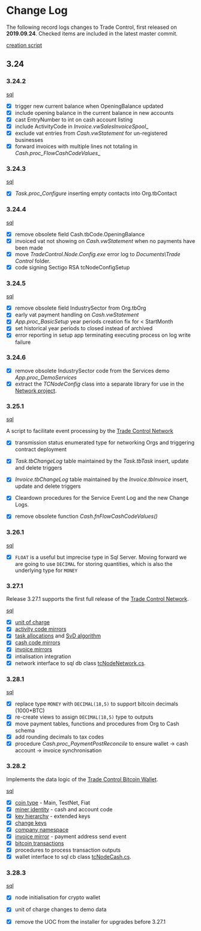 # Change Log

The following record logs changes to Trade Control, first released on **2019.09.24**. Checked items are included in the latest master commit.

[creation script](src/tcNode/scripts/tc_create_node.sql)

## 3.24

### 3.24.2

[sql](src/tcNode/scripts/tc_upgrade_3_24_2.sql)

- [x] trigger new current balance when OpeningBalance updated 
- [x] include opening balance in the current balance in new accounts
- [x] cast EntryNumber to int on cash account listing
- [x] include ActivityCode in _Invoice.vwSalesInvoiceSpool__
- [x] exclude vat entries from _Cash.vwStatement_ for un-registered businesses
- [x] forward invoices with multiple lines not totaling in _Cash.proc_FlowCashCodeValues__

### 3.24.3

[sql](src/tcNode/scripts/tc_upgrade_3_24_3.sql)

- [x] _Task.proc_Configure_ inserting empty contacts into Org.tbContact

### 3.24.4

[sql](src/tcNode/scripts/tc_upgrade_3_24_4.sql)

- [x] remove obsolete field Cash.tbCode.OpeningBalance
- [x] invoiced vat not showing on _Cash.vwStatement_ when no payments have been made 
- [x] move _TradeControl.Node.Config.exe_ error log to _Documents\Trade Control_ folder.
- [x] code signing Sectigo RSA tcNodeConfigSetup 

### 3.24.5

[sql](src/tcNode/scripts/tc_upgrade_3_24_5.sql)

- [x] remove obsolete field IndustrySector from Org.tbOrg
- [x] early vat payment handling on _Cash.vwStatement_
- [x] _App.proc_BasicSetup_ year periods creation fix for < StartMonth
- [x] set historical year periods to closed instead of archived
- [x] error reporting in setup app terminating executing process on log write failure

### 3.24.6

- [x] remove obsolete IndustrySector code from the Services demo _App.proc_DemoServices_
- [x] extract the _TCNodeConfig_ class into a separate library for use in the [Network project](https://github.com/tradecontrol/tc-network).

### 3.25.1

[sql](src/tcNode/scripts/tc_upgrade_3_25_1.sql)

A script to facilitate event processing by the [Trade Control Network](https://github.com/tradecontrol/tc-network)

- [x] transmission status enumerated type for networking Orgs and triggering contract deployment
- [x] _Task.tbChangeLog_ table maintained by the _Task.tbTask_ insert, update and delete triggers 
- [x] _Invoice.tbChangeLog_ table maintained by the _Invoice.tbInvoice_ insert, update and delete triggers
- [x] Cleardown procedures for the Service Event Log and the new Change Logs. 
- [x] remove obsolete function _Cash.fnFlowCashCodeValues()_


### 3.26.1

[sql](src/tcNode/scripts/tc_upgrade_3_26_1.sql)

- [x] ```FLOAT``` is a useful but imprecise type in Sql Server. Moving forward we are going to use ```DECIMAL``` for storing quantities, which is also the underlying type for ```MONEY```

### 3.27.1

Release 3.27.1 supports the first full release of the [Trade Control Network](https://github.com/tradecontrol/tc-network).  

[sql](src/tcNode/scripts/tc_upgrade_3_27_1.sql)

- [x] [unit of charge](src/tcNodeDb/App/Tables/tbUoC.sql)
- [x] [activity code mirrors](src/tcNodeDb/Activity/Tables/tbMirror.sql)
- [x] [task allocations](src/tcNodeDb/Task/Tables/tbAllocation.sql) and [SvD algorithm](src/tcNodeDb/Task/Views/vwAllocationSvD.sql) 
- [x] [cash code mirrors](src/tcNodeDb/Cash/Tables/tbMirror.sql)
- [x] [invoice mirrors](src/tcNodeDb/Invoice/Tables/tbMirror.sql) 
- [x] intialisation integration
- [x] network interface to sql db class [tcNodeNetwork.cs](src/tcNode/TCNodeNetwork.cs).

### 3.28.1

[sql](src/tcNode/scripts/tc_upgrade_3_28_1.sql)

- [x] replace type ```MONEY``` with ```DECIMAL(18,5)``` to support bitcoin decimals (1000*BTC)
- [x] re-create views to assign ```DECIMAL(18,5)``` type to outputs
- [x] move payment tables, functions and procedures from Org to Cash schema
- [x] add rounding decimals to tax codes 
- [x] procedure _Cash.proc_PaymentPostReconcile_ to ensure wallet -> cash account -> invoice synchronisation

### 3.28.2

Implements the data logic of the [Trade Control Bitcoin Wallet](https://github.com/tradecontrol/tc-bitcoin).  

[sql](src/tcNode/scripts/tc_upgrade_3_28_2.sql)

- [x] [coin type](src/tcNodeDb/Cash/Tables/tbCoinType.sql) - Main, TestNet, Fiat
- [x] [miner identity](src/tcNodeDb/App/Tables/tbOptions.sql) - cash and account code
- [x] [key hierarchy](src/tcNodeDb/Org/Tables/tbAccountKey.sql) - extended keys
- [x] [change keys](src/tcNodeDb/Cash/Tables/tbChange.sql)
- [x] [company namespace](src/tcNodeDb/Org/Views/vwNamespace.sql)
- [x] [invoice mirror](src/tcNodeDb/Invoice/Tables/tbMirrorEvent.sql) - payment address send event
- [x] [bitcoin transactions](src/tcNodeDb/Cash/Tables/tbTx.sql)
- [x] procedures to process transaction outputs  
- [x] wallet interface to sql cb class [tcNodeCash.cs](src/tcNode/TCNodeCash.cs). 

### 3.28.3

[sql](src/tcNode/scripts/tc_upgrade_3_28_3.sql)

- [x] node initialisation for crypto wallet
- [x] unit of charge changes to demo data 
- [x] remove the UOC from the installer for upgrades before 3.27.1
 






